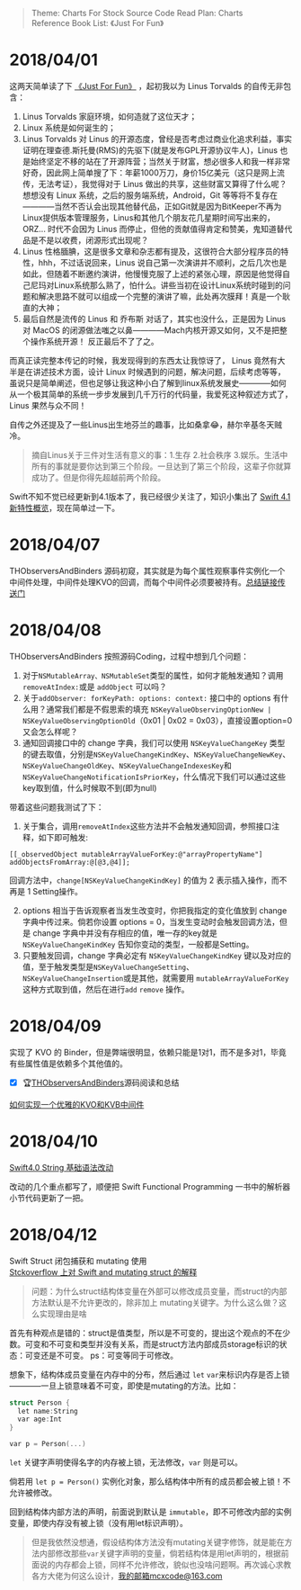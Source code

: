 > Theme: Charts For Stock 
> Source Code Read Plan: Charts      
> Reference Book List: 《Just For Fun》

# 2018/04/01
这两天简单读了下 [《Just For Fun》](https://book.douban.com/subject/1451172/) ，起初我以为 Linus Torvalds 的自传无非包含：
1. Linus Torvalds 家庭环境，如何造就了这位天才；
2. Linux 系统是如何诞生的；
3. Linus Torvalds 对 Linus 的开源态度，曾经是否考虑过商业化追求利益，事实证明在理查德.斯托曼(RMS)的先驱下(就是发布GPL开源协议牛人)，Linus 也是始终坚定不移的站在了开源阵营；当然关于财富，想必很多人和我一样非常好奇，因此网上简单搜了下：年薪1000万刀，身价15亿美元（这只是网上流传，无法考证），我觉得对于 Linus 做出的共享，这些财富又算得了什么呢？想想没有 Linux 系统，之后的服务端系统，Android，Git 等等将不复存在————当然不否认会出现其他替代品，正如Git就是因为BitKeeper不再为Linux提供版本管理服务，Linus和其他几个朋友花几星期时间写出来的，ORZ... 时代不会因为 Linus 而停止，但他的贡献值得肯定和赞美，鬼知道替代品是不是以收费，闭源形式出现呢？
4. Linus 性格腼腆，这是很多文章和杂志都有提及，这很符合大部分程序员的特性，hhh，不过话说回来，Linus 说自己第一次演讲并不顺利，之后几次也是如此，但随着不断邀约演讲，他慢慢克服了上述的紧张心理，原因是他觉得自己尼玛对Linux系统那么熟了，怕什么。讲些当初在设计Linux系统时碰到的问题和解决思路不就可以组成一个完整的演讲了嘛，此处再次膜拜！真是一个耿直的大神；
5. 最后自然是流传的 Linus 和 乔布斯 对话了，其实也没什么，正是因为 Linus 对 MacOS 的闭源做法嗤之以鼻————Mach内核开源又如何，又不是把整个操作系统开源！ 反正最后不了了之。

而真正读完整本传记的时候，我发现得到的东西太让我惊讶了， Linus 竟然有大半是在讲述技术方面，设计 Linux 时候遇到的问题，解决问题，后续考虑等等，虽说只是简单阐述，但也足够让我这种小白了解到linux系统发展史————如何从一个极其简单的系统一步步发展到几千万行的代码量，我爱死这种叙述方式了，Linus 果然与众不同！

自传之外还提及了一些Linus出生地芬兰的趣事，比如桑拿😂，赫尔辛基冬天贼冷。

> 摘自Linus关于三件对生活有意义的事：1.生存 2.社会秩序 3.娱乐。生活中所有的事就是要你达到第三个阶段。一旦达到了第三个阶段，这辈子你就算成功了。但是你得先超越前两个阶段。

Swift不知不觉已经更新到4.1版本了，我已经很少关注了，知识小集出了 [Swift 4.1 新特性概览](https://mp.weixin.qq.com/s/2PNE2yPIiyn4y-cqHZgWiQ)，现在简单过一下。

# 2018/04/07
THObserversAndBinders 源码初窥，其实就是为每个属性观察事件实例化一个中间件处理，中间件处理KVO的回调，而每个中间件必须要被持有。[总结链接传送门](https://github.com/colourful987/2018-Read-Record/blob/master/Content/iOS/THObserversAndBinders/如何实现一个优雅的KVO和KVB中间件.md)

# 2018/04/08
THObserversAndBinders 按照源码Coding，过程中想到几个问题：
1. 对于`NSMutableArray、NSMutableSet`类型的属性，如何才能触发通知？调用`removeAtIndex:`或是 `addObject` 可以吗？
2. 关于`addObserver: forKeyPath: options: context:` 接口中的 options 有什么用？通常我们都是不假思索的填充 `NSKeyValueObservingOptionNew | NSKeyValueObservingOptionOld`（0x01 | 0x02 = 0x03），直接设置option=0又会怎么样呢？
3. 通知回调接口中的 change 字典，我们可以使用 `NSKeyValueChangeKey` 类型的键去取值，分别是`NSKeyValueChangeKindKey`、`NSKeyValueChangeNewKey`、`NSKeyValueChangeOldKey`、`NSKeyValueChangeIndexesKey`和`NSKeyValueChangeNotificationIsPriorKey`，什么情况下我们可以通过这些key取到值，什么时候取不到(即为null)

带着这些问题我测试了下：
1. 关于集合，调用`removeAtIndex`这些方法并不会触发通知回调，参照接口注释，如下即可触发:

```
[[_observedObject mutableArrayValueForKey:@"arrayPropertyName"] addObjectsFromArray:@[@3,@4]];
```
回调方法中，`change[NSKeyValueChangeKindKey]` 的值为 2 表示插入操作，而不再是 1 Setting操作。

2. options 相当于告诉观察者当发生改变时，你把我指定的变化值放到 change 字典中传过来。倘若你设置 options = 0，当发生变动时会触发回调方法，但是 change 字典中并没有存相应的值，唯一存的key就是 `NSKeyValueChangeKindKey` 告知你变动的类型，一般都是Setting。
3. 只要触发回调，change 字典必定有 `NSKeyValueChangeKindKey` 键以及对应的值，至于触发类型是`NSKeyValueChangeSetting`、`NSKeyValueChangeInsertion`或是其他，就需要用 `mutableArrayValueForKey` 这种方式取到值，然后在进行`add` `remove` 操作。

# 2018/04/09
实现了 KVO 的 Binder，但是弊端很明显，依赖只能是1对1，而不是多对1，毕竟有些属性值是依赖多个其他值的。

* [x] 🏆[THObserversAndBinders](https://github.com/th-in-gs/THObserversAndBinders)源码阅读和总结

[如何实现一个优雅的KVO和KVB中间件](https://github.com/colourful987/2018-Read-Record/blob/master/Content/iOS/THObserversAndBinders/如何实现一个优雅的KVO和KVB中间件.md)

# 2018/04/10
[Swift4.0 String 基础语法改动](https://github.com/colourful987/2018-Read-Record/blob/master/Content/iOS/Swift4%20String%20基础语法改动.md)

改动的几个重点都写了，顺便把 Swift Functional Programming 一书中的解析器小节代码更新了一把。

# 2018/04/12
Swift Struct 闭包捕获和 mutating 使用      
[Stckoverflow 上对 Swift and mutating struct 的解释](https://stackoverflow.com/questions/24035648/swift-and-mutating-struct)

> 问题：为什么struct结构体变量在外部可以修改成员变量，而struct的内部方法默认是不允许更改的，除非加上 mutating关键字。为什么这么做？这么实现理由是啥

首先有种观点是错的：struct是值类型，所以是不可变的，提出这个观点的不在少数。可变和不可变和类型并没有关系，而是struct方法内部成员storage标识的状态：可变还是不可变。 ps：可变等同于可修改。

想象下，结构体成员变量在内存中的分布，然后通过 `let` `var`来标识内存是否上锁————一旦上锁意味着不可变，即使是mutating的方法。比如：
```objective-c
struct Person {
  let name:String
  var age:Int
}

var p = Person(...)
```

`let` 关键字声明使得名字的内存被上锁，无法修改，`var` 则是可以。

倘若用 `let p = Person()` 实例化对象，那么结构体中所有的成员都会被上锁！不允许被修改。

回到结构体内部方法的声明，前面说到默认是 `immutable`，即不可修改内部的实例变量，即使内存没有被上锁（没有用let标识声明）。

> 但是我依然没想通，假设结构体方法没有mutating关键字修饰，就是能在方法内部修改那些`var`关键字声明的变量，倘若结构体是用let声明的，根据前面说的内存都会上锁，同样不允许修改，貌似也没啥问题啊。再次诚心求教各方大佬为何这么设计，我的邮箱mcxcode@163.com
